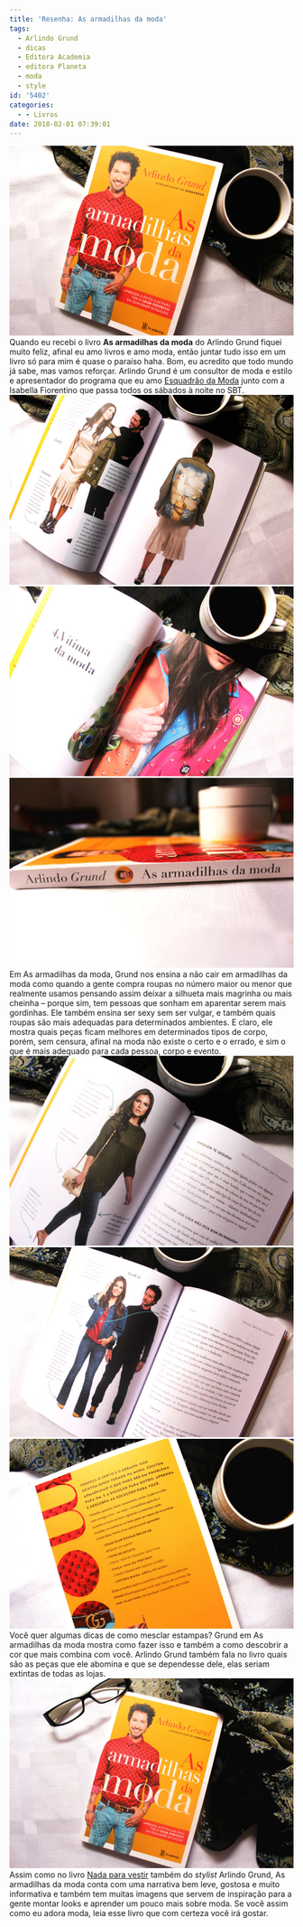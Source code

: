 ```yaml
---
title: 'Resenha: As armadilhas da moda'
tags:
  - Arlindo Grund
  - dicas
  - Editora Academia
  - editora Planeta
  - moda
  - style
id: '5402'
categories:
  - - Livros
date: 2018-02-01 07:39:01
---
```


![As armadilhas da moda ](/images/2018/01/capa-livro-as-armadilhas-da-moda-de-arlindo-grund.jpg) Quando eu recebi o livro **As armadilhas da moda** do Arlindo Grund fiquei muito feliz, afinal eu amo livros e amo moda, então juntar tudo isso em um livro só para mim é quase o paraíso haha. Bom, eu acredito que todo mundo já sabe, mas vamos reforçar. Arlindo Grund é um consultor de moda e estilo e apresentador do programa que eu amo [Esquadrão da Moda](http://www.sbt.com.br/esquadraodamoda/) junto com a Isabella Fiorentino que passa todos os sábados à noite no SBT. ![Páginas do livro - As armadilhas da moda](/images/2018/01/livro-as-armadilhas-da-moda-de-arlindo-grund.jpg) ![Dicas do livro - As armadilhas da moda](/images/2018/01/resumo-livro-as-armadilhas-da-moda.jpg) ![Resenha do livro - As armadilhas da moda](/images/2018/01/lombada-do-livro-as-armadilhas-da-moda.jpg) Em As armadilhas da moda, Grund nos ensina a não cair em armadilhas da moda como quando a gente compra roupas no número maior ou menor que realmente usamos pensando assim deixar a silhueta mais magrinha ou mais cheinha – porque sim, tem pessoas que sonham em aparentar serem mais gordinhas.  Ele também ensina ser sexy sem ser vulgar, e também quais roupas são mais adequadas para determinados ambientes. E claro, ele mostra quais peças ficam melhores em determinados tipos de corpo, porém, sem censura, afinal na moda não existe o certo e o errado, e sim o que é mais adequado para cada pessoa, corpo e evento. ![Modelo do livro - As armadilhas da moda](/images/2018/01/ilustração-livro-as-armadilhas-da-moda.jpg) ![Páginas do livro - As armadilhas da moda](/images/2018/01/imagens-livro-as-armadilhas-da-moda-de-arlindo-grund.jpg) ![Livro - As armadilhas da moda](/images/2018/01/contra-capa-as-armadilhas-da-moda.jpg) Você quer algumas dicas de como mesclar estampas? Grund em As armadilhas da moda mostra como fazer isso e também a como descobrir a cor que mais combina com você. Arlindo Grund também fala no livro quais são as peças que ele abomina e que se dependesse dele, elas seriam extintas de todas as lojas. ![Resenha - As armadilhas da moda](/images/2018/01/resenha-livro-as-armadilhas-da-moda.jpg) Assim como no livro [Nada para vestir](http://natalia.blog.br/resenha-nada-para-vestir/) também do _stylist_ Arlindo Grund, As armadilhas da moda conta com uma narrativa bem leve, gostosa e muito informativa e também tem muitas imagens que servem de inspiração para a gente montar looks e aprender um pouco mais sobre moda. Se você assim como eu adora moda, leia esse livro que com certeza você irá gostar.
